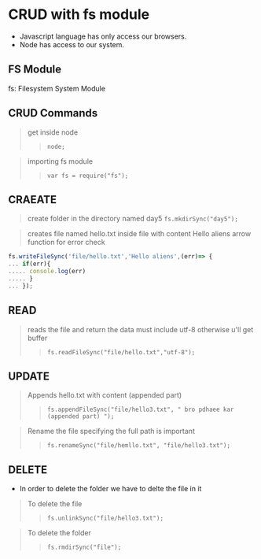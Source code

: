 
# CRUD with fs module
- Javascript language has only access our browsers.
- Node has access to our system.

## FS Module
fs: Filesystem System Module

## CRUD Commands
> get inside node 
>>`node;`

>importing fs module
>>`var fs = require("fs");`

## CRAEATE
> create folder in the directory named day5
> `fs.mkdirSync("day5");`

>creates file named hello.txt inside file
>with content Hello aliens
>arrow function for error check

```js
fs.writeFileSync('file/hello.txt','Hello aliens',(err)=> {
... if(err){
..... console.log(err)
..... }
... });
```

## READ
> reads the file and return the data
> must include utf-8 otherwise u'll get buffer
>> `fs.readFileSync("file/hello.txt","utf-8");`

## UPDATE
> Appends hello.txt with content (appended part)
>>`fs.appendFileSync("file/hello3.txt", " bro pdhaee kar (appended part) ");`

>Rename the file
>specifying the full path is important
>>`fs.renameSync("file/hemllo.txt", "file/hello3.txt");`

## DELETE 
- In order to delete the folder we have to delte the file in it 
> To delete the file
>> `fs.unlinkSync("file/hello3.txt");`

>To delete the folder
>>`fs.rmdirSync("file");`


